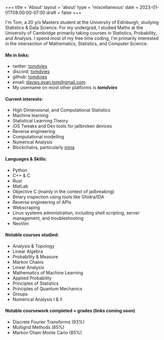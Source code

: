 +++
title = 'About'
layout = 'about'
type = 'miscellaneous'
date = 2023-01-01T08:00:00-07:00
draft = false
+++

I'm Tom, a 20 y/o Masters student at the University of Edinburgh, studying Statistics & Data Science. 
For my undergrad, I studied Maths at the University of Cambridge primarily taking courses in Statistics, Probability, and Analysis. 
I spend most of my free time coding, I'm primarily interested in the intersection of Mathematics, Statistics, and Computer Science.

#### Me in links:
- twitter: [tomdvies](https://twitter.com/tomdvies)
- discord: [tomdvies](https://discord.com/users/776466164397506600)
- github: [tomdvies](https://github.com/tomdvies) 
- email: [davies.evan.tom@gmail.com](mailto:davies.evan.tom@gmail.com)
- My username on most other platforms is ***tomdvies***

#### Current interests:
- High Dimensional, and Computational Statistics
- Machine learning
- Statistical Learning Theory
- iOS Tweaks and Dev tools for jailbroken devices
- Reverse engineering
- Computational modelling
- Numerical Analysis
- Blockchains, particularly [mina](https://minaprotocol.com/)

#### Languages & Skills:

- Python
- C++ & C
- Rust
- MatLab
- Objective C (mainly in the context of jailbreaking)
- Binary inspection using tools like Ghidra/IDA
- Reverse engineering of APIs
- Webscraping
- Linux systems administration, including shell scripting, server management, and troubleshooting
- NeoVim

#### Notable courses studied:
- Analysis & Topology
- Linear Algebra
- Probability & Measure 
- Markov Chains
- Linear Analysis
- Mathematics of Machine Learning
- Applied Probability
- Principles of Statistics
- Principles of Quantum Mechanics
- Groups
- Numerical Analysis I & II

#### Notable coursework completed + grades (links coming soon)
- Discrete Fourier Transforms (93%)
- Multigrid Methods (85%)
- Markov Chain Monte Carlo (85%)

[comment]: <> (This is a comment, it will not be included)
